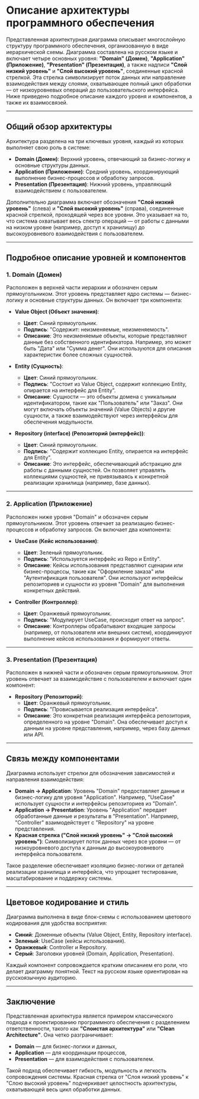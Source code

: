 # Описание архитектуры программного обеспечения

Представленная архитектурная диаграмма описывает многослойную структуру программного обеспечения, организованную в виде иерархической схемы. Диаграмма составлена на русском языке и включает четыре основных уровня: **"Domain" (Домен)**, **"Application" (Приложение)**, **"Presentation" (Презентация)**, а также надписи **"Слой низкий уровень"** и **"Слой высокий уровень"**, соединенные красной стрелкой. Эта стрелка символизирует поток данных или направление взаимодействия между слоями, охватывающее полный цикл обработки — от низкоуровневых операций до пользовательского интерфейса. Ниже приведено подробное описание каждого уровня и компонентов, а также их взаимосвязей.

---

## Общий обзор архитектуры

Архитектура разделена на три ключевых уровня, каждый из которых выполняет свою роль в системе:

- **Domain (Домен)**: Верхний уровень, отвечающий за бизнес-логику и основные структуры данных.
- **Application (Приложение)**: Средний уровень, координирующий выполнение бизнес-процессов и обработку запросов.
- **Presentation (Презентация)**: Нижний уровень, управляющий взаимодействием с пользователем.

Дополнительно диаграмма включает обозначения **"Слой низкий уровень"** (слева) и **"Слой высокий уровень"** (справа), соединенные красной стрелкой, проходящей через все уровни. Это указывает на то, что система охватывает весь спектр операций — от работы с данными на низком уровне (например, доступ к хранилищу) до высокоуровневого взаимодействия с пользователем.

---

## Подробное описание уровней и компонентов

### 1. Domain (Домен)

Расположен в верхней части иерархии и обозначен серым прямоугольником. Этот уровень представляет ядро системы — бизнес-логику и основные структуры данных. Он включает три компонента:

- **Value Object (Объект значения)**:
  - **Цвет**: Синий прямоугольник.
  - **Подпись**: "Содержит: неизменяемые, неизменяемость".
  - **Описание**: Это неизменяемые объекты, которые представляют данные без собственного идентификатора. Например, это может быть "Дата" или "Сумма денег". Они используются для описания характеристик более сложных сущностей.

- **Entity (Сущность)**:
  - **Цвет**: Синий прямоугольник.
  - **Подпись**: "Состоит из Value Object, содержит коллекцию Entity, опирается на интерфейс для Entity".
  - **Описание**: Сущности — это объекты домена с уникальным идентификатором, такие как "Пользователь" или "Заказ". Они могут включать объекты значений (Value Objects) и другие сущности, а также взаимодействуют через интерфейсы для обеспечения модульности.

- **Repository (interface) (Репозиторий (интерфейс))**:
  - **Цвет**: Синий прямоугольник.
  - **Подпись**: "Содержит коллекцию Entity, опирается на интерфейс для Entity".
  - **Описание**: Это интерфейс, обеспечивающий абстракцию для работы с данными сущностей. Он позволяет управлять коллекциями сущностей, не привязываясь к конкретной реализации хранилища (например, базе данных).

---

### 2. Application (Приложение)

Расположен ниже уровня "Domain" и обозначен серым прямоугольником. Этот уровень отвечает за реализацию бизнес-процессов и обработку запросов. Он включает два компонента:

- **UseCase (Кейс использования)**:
  - **Цвет**: Зеленый прямоугольник.
  - **Подпись**: "Используется интерфейс из Repo и Entity".
  - **Описание**: Кейсы использования представляют сценарии или бизнес-процессы, такие как "Оформление заказа" или "Аутентификация пользователя". Они используют интерфейсы репозиториев и сущности из уровня "Domain" для выполнения конкретных действий.

- **Controller (Контроллер)**:
  - **Цвет**: Оранжевый прямоугольник.
  - **Подпись**: "Модулирует UseCase, происходит ответ на запрос".
  - **Описание**: Контроллеры обрабатывают входящие запросы (например, от пользователя или внешних систем), координируют выполнение кейсов использования и формируют ответы.

---

### 3. Presentation (Презентация)

Расположен в нижней части и обозначен серым прямоугольником. Этот уровень отвечает за взаимодействие с пользователем и включает один компонент:

- **Repository (Репозиторий)**:
  - **Цвет**: Оранжевый прямоугольник.
  - **Подпись**: "Провисывается реализация интерфейса".
  - **Описание**: Это конкретная реализация интерфейса репозитория, определенного на уровне "Domain". Она обеспечивает доступ к данным на уровне представления, например, через базу данных или API.

---

## Связь между компонентами

Диаграмма использует стрелки для обозначения зависимостей и направления взаимодействия:

- **Domain → Application**: Уровень "Domain" предоставляет данные и бизнес-логику для уровня "Application". Например, "UseCase" использует сущности и интерфейсы репозиториев из "Domain".
- **Application → Presentation**: Уровень "Application" передает обработанные данные и результаты в "Presentation". Например, "Controller" взаимодействует с "Repository" на уровне представления.
- **Красная стрелка ("Слой низкий уровень" → "Слой высокий уровень")**: Символизирует поток данных через все уровни — от низкоуровневого доступа к данным до высокоуровневого интерфейса пользователя.

Такое разделение обеспечивает изоляцию бизнес-логики от деталей реализации хранилища и интерфейса, что упрощает тестирование, масштабирование и поддержку системы.

---

## Цветовое кодирование и стиль

Диаграмма выполнена в виде блок-схемы с использованием цветового кодирования для удобства восприятия:

- **Синий**: Доменные объекты (Value Object, Entity, Repository interface).
- **Зеленый**: UseCase (кейсы использования).
- **Оранжевый**: Controller и Repository.
- **Серый**: Заголовки уровней (Domain, Application, Presentation).

Каждый компонент сопровождается кратким описанием его роли, что делает диаграмму понятной. Текст на русском языке ориентирован на русскоязычную аудиторию.

---

## Заключение

Представленная архитектура является примером классического подхода к проектированию программного обеспечения с разделением ответственности, такого как **"Слоистая архитектура"** или **"Clean Architecture"**. Она четко разграничивает:

- **Domain** — для бизнес-логики и данных,
- **Application** — для координации процессов,
- **Presentation** — для взаимодействия с пользователем.

Такой подход обеспечивает гибкость, модульность и легкость сопровождения системы. Красная стрелка от "Слоя низкий уровень" к "Слою высокий уровень" подчеркивает целостность архитектуры, охватывающей весь цикл обработки данных.
